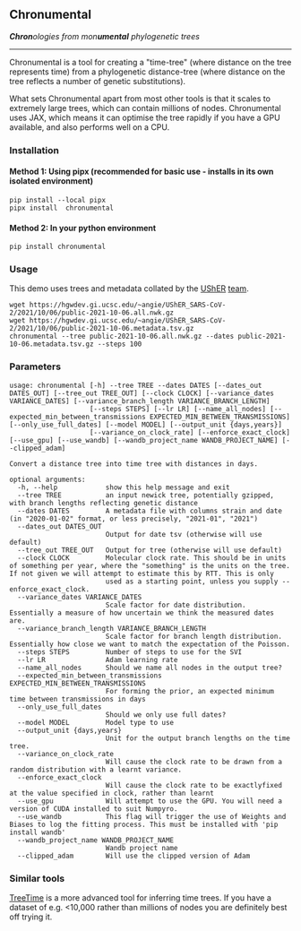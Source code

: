 ## Chronumental
***Chron**&#8203;ologies from mon&#8203;**umental** phylogenetic trees*

<hr>

Chronumental is a tool for creating a "time-tree" (where distance on the tree represents time) from a phylogenetic distance-tree (where distance on the tree reflects a number of genetic substitutions).

What sets Chronumental apart from most other tools is that it scales to extremely large trees, which can contain millions of nodes. Chronumental uses JAX, which means it can optimise the tree rapidly if you have a GPU available, and also performs well on a CPU.

### Installation

#### Method 1: Using pipx (recommended for basic use - installs in its own isolated environment)
```
pip install --local pipx
pipx install  chronumental
```

#### Method 2: In your python environment
```
pip install chronumental
```

### Usage
This demo uses trees and metadata collated by the [UShER](https://github.com/yatisht/usher) [team](https://hgwdev.gi.ucsc.edu/~angie/UShER_SARS-CoV-2/).
```
wget https://hgwdev.gi.ucsc.edu/~angie/UShER_SARS-CoV-2/2021/10/06/public-2021-10-06.all.nwk.gz
wget https://hgwdev.gi.ucsc.edu/~angie/UShER_SARS-CoV-2/2021/10/06/public-2021-10-06.metadata.tsv.gz
chronumental --tree public-2021-10-06.all.nwk.gz --dates public-2021-10-06.metadata.tsv.gz --steps 100
```

### Parameters
```
usage: chronumental [-h] --tree TREE --dates DATES [--dates_out DATES_OUT] [--tree_out TREE_OUT] [--clock CLOCK] [--variance_dates VARIANCE_DATES] [--variance_branch_length VARIANCE_BRANCH_LENGTH]
                    [--steps STEPS] [--lr LR] [--name_all_nodes] [--expected_min_between_transmissions EXPECTED_MIN_BETWEEN_TRANSMISSIONS] [--only_use_full_dates] [--model MODEL] [--output_unit {days,years}]
                    [--variance_on_clock_rate] [--enforce_exact_clock] [--use_gpu] [--use_wandb] [--wandb_project_name WANDB_PROJECT_NAME] [--clipped_adam]

Convert a distance tree into time tree with distances in days.

optional arguments:
  -h, --help            show this help message and exit
  --tree TREE           an input newick tree, potentially gzipped, with branch lengths reflecting genetic distance
  --dates DATES         A metadata file with columns strain and date (in "2020-01-02" format, or less precisely, "2021-01", "2021")
  --dates_out DATES_OUT
                        Output for date tsv (otherwise will use default)
  --tree_out TREE_OUT   Output for tree (otherwise will use default)
  --clock CLOCK         Molecular clock rate. This should be in units of something per year, where the "something" is the units on the tree. If not given we will attempt to estimate this by RTT. This is only
                        used as a starting point, unless you supply --enforce_exact_clock.
  --variance_dates VARIANCE_DATES
                        Scale factor for date distribution. Essentially a measure of how uncertain we think the measured dates are.
  --variance_branch_length VARIANCE_BRANCH_LENGTH
                        Scale factor for branch length distribution. Essentially how close we want to match the expectation of the Poisson.
  --steps STEPS         Number of steps to use for the SVI
  --lr LR               Adam learning rate
  --name_all_nodes      Should we name all nodes in the output tree?
  --expected_min_between_transmissions EXPECTED_MIN_BETWEEN_TRANSMISSIONS
                        For forming the prior, an expected minimum time between transmissions in days
  --only_use_full_dates
                        Should we only use full dates?
  --model MODEL         Model type to use
  --output_unit {days,years}
                        Unit for the output branch lengths on the time tree.
  --variance_on_clock_rate
                        Will cause the clock rate to be drawn from a random distribution with a learnt variance.
  --enforce_exact_clock
                        Will cause the clock rate to be exactlyfixed at the value specified in clock, rather than learnt
  --use_gpu             Will attempt to use the GPU. You will need a version of CUDA installed to suit Numpyro.
  --use_wandb           This flag will trigger the use of Weights and Biases to log the fitting process. This must be installed with 'pip install wandb'
  --wandb_project_name WANDB_PROJECT_NAME
                        Wandb project name
  --clipped_adam        Will use the clipped version of Adam
```

### Similar tools
[TreeTime](https://github.com/neherlab/treetime) is a more advanced tool for inferring time trees. If you have a dataset of e.g. <10,000 rather than millions of nodes you are definitely best off trying it.
